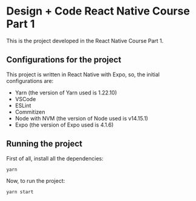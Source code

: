 # Design + Code React Native Course Part 1

This is the project developed in the React Native Course Part 1.

## Configurations for the project

This project is written in React Native with Expo, so, the initial configurations are:

+ Yarn (the version of Yarn used is 1.22.10)
+ VSCode
+ ESLint
+ Commitizen
+ Node with NVM (the version of Node used is v14.15.1)
+ Expo (the version of Expo used is 4.1.6)

## Running the project

First of all, install all the dependencies:

```bash
yarn
```

Now, to run the project:

```bash
yarn start
```

